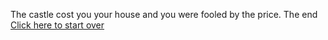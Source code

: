 The castle cost you your house and you were fooled by the price. The end [Click here to start over](../../yourKingdom.md)
